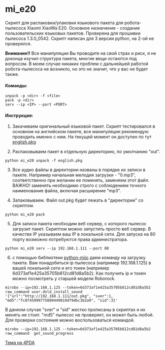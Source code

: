 # mi_e20

Скрипт для распаковки/упаковки языкового пакета для робота-пылесоса Xiaomi XiaoWa E20.
Основное назначение - создание пользовательских языковых пакетов.
Проверена для прошивки пылесоса 1.3.0_0542.
Скрипт написан для 3 версии python, на 2-ой не проверялся.

<b>Внимание!!</b> Все манипуляции Вы проводите на свой страх и риск, я не доконца изучил структура пакета, многие вещи остаются под вопросом. В моем случае никаких проблем с дальнейшей работой робота-пылесоса не возникло, но это не значит, что у вас не будет также.

<H4>Команды:</H4>

```
unpack -p <dir> -f <file>
pack -p <dir>
serv --ip <IP> --port <PORT>
```


<H4>Инструкция:</H4>

1. Закачиваем оригинальный языковой пакет. Скрипт тестировался в основном на английском пакете, все манипуляции рекомендую проводить именно с ним. 
На текущей момент он доступен по тут <a href="https://awsbj0.fds.api.xiaomi.com/sapphire/app/voice-pkg/package/english.pkg">english.pkg</a>

2. Распаковываем пакет в отдельную директорию, по умолчанию "out".
```
python mi_e20 unpack -f english.pkg
```

3. Все аудио файлы в директории названы в порядке их записи в пакете. Например начальная мелодия загрузки - "0.mp3", соответственно при желании ее поменять, заменяем этот файл.
ВАЖНО! заменять необходимо строго с соблюдением точного наименование файла, включая расширение "mp3".

4. Запаковываем. Файл out.pkg будет лежать в "директории" со скриптом.
```
python mi_e20 pack
```

5. Для записи пакета необходим веб сервер, с которого пылесос загрузит пакет. Скриптом можно запустить просто веб сервер. В качестве IP указываем ваш IP в локальной сети. Для запуска на 80 порту возможно потребуются права администратора.
```
python mi_e20 serv --ip 192.168.1.111 --port 80
```

6. с помощью библиотеки <a href="https://github.com/rytilahti/python-miio">python-miio</a> даем команду на загрузку пакета.
Вам понадобиться ip пылесоса (например 192.168.1.125) в вашей локальной сети и его токен (например 6d373af1e425a35705b812cd81d8a5b2).
Как получить ip и токен можно посмотреть у старшей модели Roborock.
```
mirobo --ip=192.168.1.125 --token=6d373af1e425a35705b812cd81d8a5b2 raw_command user.dnld_install_sound '{"url":"http://192.168.1.111/out.pkg", "sver":1, "md5":"fc8f45999775089449019df9dbc3b2a9", "sid":3}'
```
В данном случае "sver" и "sid" жестко прописаны в скриптах и их менять не стоит. "md5" пылесос не проверяет, он может быть любой.
Для проверки состояния можно воспользоваться командой.
```
mirobo --ip=192.168.1.125 --token=6d373af1e425a35705b812cd81d8a5b2 raw_command  get_sound_progress
```

<a href="http://4pda.ru/forum/index.php?showtopic=901809">Тема на 4PDA</a>
